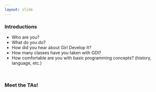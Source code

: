 ```yaml
---
layout: slide
---
```



### Introductions

* Who are you?
* What do you do?
* How did you hear about Girl Develop It?
* How many classes have you taken with GDI?
* How comfortable are you with basic programming concepts? (history, language, etc.)

&nbsp;

### Meet the TAs!
